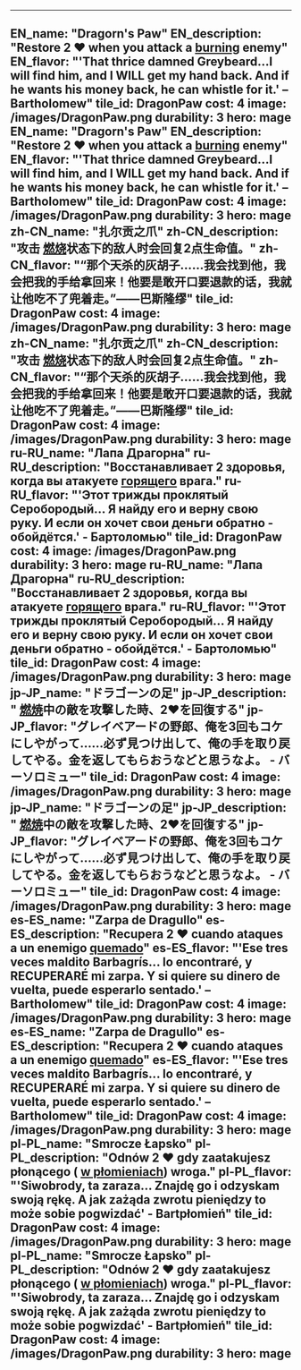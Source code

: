---

EN_name: "Dragorn's Paw"
EN_description: "Restore 2 ❤️ when you attack a  <u>burning</u> enemy"
EN_flavor: "'That thrice damned Greybeard...I will find him, and I WILL get my hand back. And if he wants his money back, he can whistle for it.' – Bartholomew"
tile_id: DragonPaw
cost: 4
image: /images/DragonPaw.png
durability: 3
hero: mage
EN_name: "Dragorn's Paw"
EN_description: "Restore 2 ❤️ when you attack a  <u>burning</u> enemy"
EN_flavor: "'That thrice damned Greybeard...I will find him, and I WILL get my hand back. And if he wants his money back, he can whistle for it.' – Bartholomew"
tile_id: DragonPaw
cost: 4
image: /images/DragonPaw.png
durability: 3
hero: mage
zh-CN_name: "扎尔贡之爪"
zh-CN_description: "攻击 <u>燃烧</u>状态下的敌人时会回复2点生命值。"
zh-CN_flavor: "“那个天杀的灰胡子……我会找到他，我会把我的手给拿回来！他要是敢开口要退款的话，我就让他吃不了兜着走。”——巴斯隆缪"
tile_id: DragonPaw
cost: 4
image: /images/DragonPaw.png
durability: 3
hero: mage
zh-CN_name: "扎尔贡之爪"
zh-CN_description: "攻击 <u>燃烧</u>状态下的敌人时会回复2点生命值。"
zh-CN_flavor: "“那个天杀的灰胡子……我会找到他，我会把我的手给拿回来！他要是敢开口要退款的话，我就让他吃不了兜着走。”——巴斯隆缪"
tile_id: DragonPaw
cost: 4
image: /images/DragonPaw.png
durability: 3
hero: mage
ru-RU_name: "Лапа Драгорна"
ru-RU_description: "Восстанавливает 2 здоровья, когда вы атакуете  <u>горящего</u> врага."
ru-RU_flavor: "'Этот трижды проклятый Серобородый... Я найду его и верну свою руку. И если он хочет свои деньги обратно - обойдётся.' - Бартоломью"
tile_id: DragonPaw
cost: 4
image: /images/DragonPaw.png
durability: 3
hero: mage
ru-RU_name: "Лапа Драгорна"
ru-RU_description: "Восстанавливает 2 здоровья, когда вы атакуете  <u>горящего</u> врага."
ru-RU_flavor: "'Этот трижды проклятый Серобородый... Я найду его и верну свою руку. И если он хочет свои деньги обратно - обойдётся.' - Бартоломью"
tile_id: DragonPaw
cost: 4
image: /images/DragonPaw.png
durability: 3
hero: mage
jp-JP_name: "ドラゴーンの足"
jp-JP_description: " <u>燃焼</u>中の敵を攻撃した時、2❤️を回復する"
jp-JP_flavor: "グレイベアードの野郎、俺を3回もコケにしやがって……必ず見つけ出して、俺の手を取り戻してやる。金を返してもらおうなどと思うなよ。 - バーソロミュー"
tile_id: DragonPaw
cost: 4
image: /images/DragonPaw.png
durability: 3
hero: mage
jp-JP_name: "ドラゴーンの足"
jp-JP_description: " <u>燃焼</u>中の敵を攻撃した時、2❤️を回復する"
jp-JP_flavor: "グレイベアードの野郎、俺を3回もコケにしやがって……必ず見つけ出して、俺の手を取り戻してやる。金を返してもらおうなどと思うなよ。 - バーソロミュー"
tile_id: DragonPaw
cost: 4
image: /images/DragonPaw.png
durability: 3
hero: mage
es-ES_name: "Zarpa de Dragullo"
es-ES_description: "Recupera 2 ❤️ cuando ataques a un enemigo  <u>quemado</u>"
es-ES_flavor: "'Ese tres veces maldito Barbagrís... lo encontraré, y RECUPERARÉ mi zarpa. Y si quiere su dinero de vuelta, puede esperarlo sentado.' – Bartholomew"
tile_id: DragonPaw
cost: 4
image: /images/DragonPaw.png
durability: 3
hero: mage
es-ES_name: "Zarpa de Dragullo"
es-ES_description: "Recupera 2 ❤️ cuando ataques a un enemigo  <u>quemado</u>"
es-ES_flavor: "'Ese tres veces maldito Barbagrís... lo encontraré, y RECUPERARÉ mi zarpa. Y si quiere su dinero de vuelta, puede esperarlo sentado.' – Bartholomew"
tile_id: DragonPaw
cost: 4
image: /images/DragonPaw.png
durability: 3
hero: mage
pl-PL_name: "Smrocze Łapsko"
pl-PL_description: "Odnów 2 ❤️ gdy zaatakujesz płonącego ( <u>w płomieniach</u>) wroga."
pl-PL_flavor: "'Siwobrody, ta zaraza... Znajdę go i odzyskam swoją rękę. A jak zażąda zwrotu pieniędzy to może sobie pogwizdać' - Bartpłomień"
tile_id: DragonPaw
cost: 4
image: /images/DragonPaw.png
durability: 3
hero: mage
pl-PL_name: "Smrocze Łapsko"
pl-PL_description: "Odnów 2 ❤️ gdy zaatakujesz płonącego ( <u>w płomieniach</u>) wroga."
pl-PL_flavor: "'Siwobrody, ta zaraza... Znajdę go i odzyskam swoją rękę. A jak zażąda zwrotu pieniędzy to może sobie pogwizdać' - Bartpłomień"
tile_id: DragonPaw
cost: 4
image: /images/DragonPaw.png
durability: 3
hero: mage
---